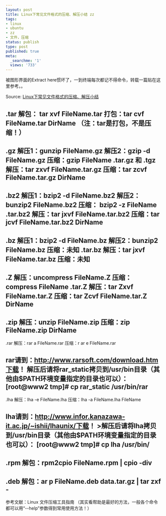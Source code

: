 ```yaml
---
layout: post
title: Linux下常见文件格式的压缩、解压小结 zz
tags:
- linux
- ubuntu
- zz
- 文件，压缩
status: publish
type: post
published: true
meta:
  _searchme: '1'
  views: '733'
---
```

被图形界面的Extract here惯坏了，一到终端每次都记不得命令，转载一篇贴在这里参考。。

Source: <a href="http://linux.chinaitlab.com/administer/31333.html">Linux下常见文件格式的压缩、解压小结</a>

.tar
解包： tar xvf FileName.tar
打包：tar cvf FileName.tar DirName
（注：tar是打包，不是压缩！）
---------------------------------------------
.gz
解压1：gunzip FileName.gz
解压2：gzip -d FileName.gz
压缩：gzip FileName
.tar.gz 和 .tgz
解压：tar zxvf FileName.tar.gz
压缩：tar zcvf FileName.tar.gz DirName
---------------------------------------------
.bz2
解压1：bzip2 -d FileName.bz2
解压2：bunzip2 FileName.bz2
压缩： bzip2 -z FileName
.tar.bz2
解压：tar jxvf FileName.tar.bz2
压缩：tar jcvf FileName.tar.bz2 DirName
---------------------------------------------
.bz
解压1：bzip2 -d FileName.bz
解压2：bunzip2 FileName.bz
压缩：未知
.tar.bz
解压：tar jxvf FileName.tar.bz
压缩：未知
---------------------------------------------
.Z
解压：uncompress FileName.Z
压缩：compress FileName
.tar.Z
解压：tar Zxvf FileName.tar.Z
压缩：tar Zcvf FileName.tar.Z DirName
---------------------------------------------
.zip
解压：unzip FileName.zip
压缩：zip FileName.zip DirName
---------------------------------------------
.rar
解压：rar a FileName.rar
压缩：r ar e FileName.rar

rar请到：http://www.rarsoft.com/download.htm <a href="http://download.chinaitlab.com/" class="channel_keylink" target="_blank">下载</a>！
解压后请将rar_static拷贝到/usr/bin目录（其他由$PATH环境变量指定的目录也可以）：
[root@www2 tmp]# cp rar_static /usr/bin/rar
---------------------------------------------
.lha
解压：lha -e FileName.lha
压缩：lha -a FileName.lha FileName

lha请到：http://www.infor.kanazawa-it.ac.jp/~ishii/lhaunix/<a href="http://download.chinaitlab.com/" class="channel_keylink" target="_blank">下载</a>！
&gt;解压后请将lha拷贝到/usr/bin目录（其他由$PATH环境变量指定的目录也可以）：
[root@www2 tmp]# cp lha /usr/bin/
---------------------------------------------
.rpm
解包：rpm2cpio FileName.rpm | cpio -div
---------------------------------------------
.deb
解包：ar p FileName.deb data.tar.gz | tar zxf -
---------------------------------------------

参考文献：Linux 文件压缩工具指南
（其实看帮助是最好的方法，一般各个命令都可以用“--help”参数得到常用使用方法！）
